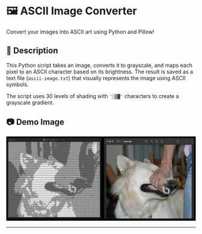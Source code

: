 # 🖼️ ASCII Image Converter

Convert your images into ASCII art using Python and Pillow!

## 📜 Description

This Python script takes an image, converts it to grayscale, and maps each pixel to an ASCII character based on its brightness. 
The result is saved as a text file (`ascii-image.txt`) that visually represents the image using ASCII symbols.

The script uses 30 levels of shading with `'░▒▓'` characters to create a grayscale gradient.

## 📷 Demo Image

![ASCII Output Example](ascii-image-demo.png)

---
